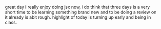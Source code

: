 great day i really enjoy doing jsx now, i do think that three days is a very short time to be learning something brand new and to be doing a review on it already is abit rough. highlight of today is turning up early and being in class.